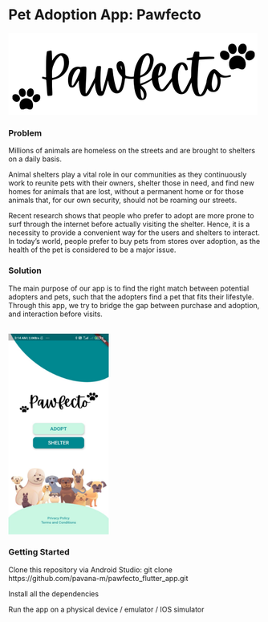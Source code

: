 <h1>Pet Adoption App: Pawfecto</h1>
<img src="images/pawsfecto.png" alt="App name"/>
<br />
<h3>Problem</h3>
<p>Millions of animals are homeless on the streets and are brought to shelters on a daily basis.</p>
<p>Animal shelters play a vital role in our communities as they continuously work to reunite pets with their owners, shelter those in need, and find new homes for animals that are lost, without a permanent home or for those animals that, for our own security, should not be roaming our streets.</p>
<p>Recent research shows that people who prefer to adopt are more prone to surf through the internet before actually visiting the shelter. Hence, it is a necessity to provide a convenient way for the users and shelters to interact. In today’s world, people prefer to buy pets from stores over adoption, as the health of the pet is considered to be a major issue.</p>
<h3>Solution</h3>
<p>The main purpose of our app is to find the right match between potential adopters and pets, such that the adopters find a pet that fits their lifestyle. Through this app, we try to bridge the gap between purchase and adoption, and interaction before visits.</p>
<br />
<img src="images/main_screen_ss.jpeg" alt="App Screenshot" height="400" width="200"/>
<br />
<h3>Getting Started</h3>
<p>Clone this repository via Android Studio: git clone https://github.com/pavana-m/pawfecto_flutter_app.git</p>
<p>Install all the dependencies</p>
<p>Run the app on a physical device / emulator / IOS simulator</p>
